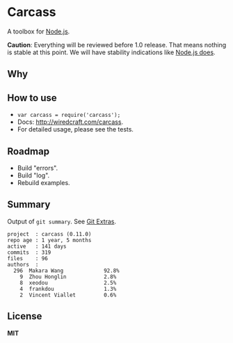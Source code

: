 # Carcass

A toolbox for [Node.js](http://nodejs.org/).

__Caution__: Everything will be reviewed before 1.0 release. That means nothing is stable at this point. We will have stability indications like [Node.js does](http://nodejs.org/api/documentation.html#documentation_stability_index).

## Why

## How to use

* `var carcass = require('carcass');`
* Docs: http://wiredcraft.com/carcass.
* For detailed usage, please see the tests.

## Roadmap

* Build "errors".
* Build "log".
* Rebuild examples.

## Summary

Output of `git summary`. See [Git Extras](https://github.com/visionmedia/git-extras).

```
project  : carcass (0.11.0)
repo age : 1 year, 5 months
active   : 141 days
commits  : 319
files    : 96
authors  :
  296  Makara Wang             92.8%
    9  Zhou Honglin            2.8%
    8  xeodou                  2.5%
    4  frankdou                1.3%
    2  Vincent Viallet         0.6%
```

## License

__MIT__
